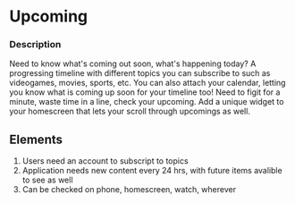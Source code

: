 # Upcoming 

### Description
Need to know what's coming out soon, what's happening today? A progressing timeline with different topics you can subscribe to such as videogames, movies, sports, etc. You can also attach your calendar, letting you know what is coming up soon for your timeline too! Need to figit for a minute, waste time in a line, check your upcoming. Add a unique widget to your homescreen that lets your scroll through upcomings as well. 

## Elements
1. Users need an account to subscript to topics
2. Application needs new content every 24 hrs, with future items avalible to see as well
3. Can be checked on phone, homescreen, watch, wherever